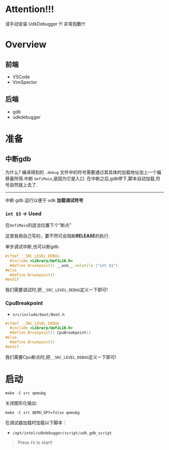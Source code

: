 # Attention!!!

请手动安装 UdkDebugger !!! 非常抱歉!!!

# Overview

## 前端

- VSCode
- VimSpector

## 后端

- gdb
- udkdebugger

# 准备

## 中断gdb

为什么? 编译得到的 `.debug` 文件中的符号需要通过其具体的加载地址加上一个偏移量所得.中断 `UefiMain`,是因为它是入口.
在中断之后,gdb停下,脚本自动加载,符号自然就上去了.

---

中断 gdb 运行以便于 udk **加载调试符号**

### `int $3` -> Used

在`UefiMain`的适当位置下个"断点"

这里我用自己写的，要不然可会阻断**RELEASE**的执行.

单步调试中断,也可以断gdb

```c++
#ifdef __SRC_LEVEL_DEBUG
  #include <Library/UefiLib.h>
  #define Breakpoint() __asm__ volatile ("int $1")
#else
  #define Breakpoint()
#endif
```

我们需要调试时,把`__SRC_LEVEL_DEBUG`定义一下即可!

### CpuBreakpoint

- `src/include/boot/Boot.h`

```c++
#ifdef __SRC_LEVEL_DEBUG
  #include <Library/UefiLib.h>
  #define Breakpoint() CpuBreakpoint()
#else
  #define Breakpoint()
#endif
```

我们需要Cpu断点时,把`__SRC_LEVEL_DEBUG`定义一下即可!

# 启动

```shell
make -C src qemubg
```

关闭图形化输出:

```shell
make -C src QEMU_GPY=false qemubg
```

在调试器加载时加载以下脚本：

* `/opt/intel/udkdebugger/script/udk_gdb_script`

> Press `F5` to start!
